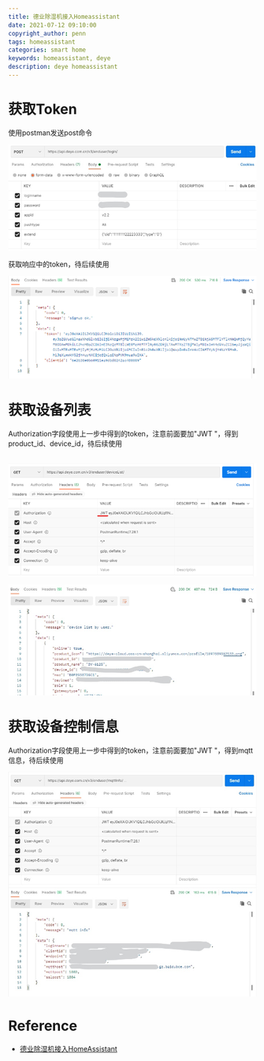 ```yaml
---
title: 德业除湿机接入Homeassistant
date: 2021-07-12 09:10:00
copyright_author: penn
tags: homeassistant
categories: smart home
keywords: homeassistant, deye
description: deye homeassistant
---
```




# 获取Token

使用postman发送post命令

![homeassistant-1](homeassistant-1.jpg "retrieve token")

获取响应中的token，待后续使用

![homeassitant-2](homeassistant-2.png)

# 获取设备列表

Authorization字段使用上一步中得到的token，注意前面要加"JWT "，得到product_id、device_id，待后续使用

​	![homeassistant-3](homeassistant-3.png)

![homeassistant-4](homeassistant-4.jpg)

# 获取设备控制信息

Authorization字段使用上一步中得到的token，注意前面要加"JWT "，得到mqtt信息，待后续使用

![homeassistant-5](homeassistant-5.jpg)

# Reference

- [德业除湿机接入HomeAssistant](https://xiking.win/2020/11/12/3-deye-dehumidifer-add-to-homeassistant/)

